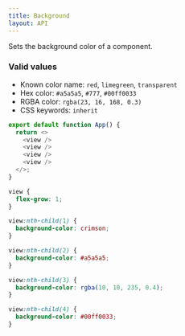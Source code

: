 ```yaml
---
title: Background
layout: API
---
```


Sets the background color of a component.

### Valid values

- Known color name: `red`, `limegreen`, `transparent`
- Hex color: `#a5a5a5`, `#777`, `#00ff0033`
- RGBA color: `rgba(23, 16, 168, 0.3)`
- CSS keywords: `inherit`

<Sandpack>

```js App.js
export default function App() {
  return <>
    <view />
    <view />
    <view />
    <view />
  </>;
}
```

```css style.css active
view {
  flex-grow: 1;
}

view:nth-child(1) {
  background-color: crimson;
}

view:nth-child(2) {
  background-color: #a5a5a5;
}

view:nth-child(3) {
  background-color: rgba(10, 10, 235, 0.4);
}

view:nth-child(4) {
  background-color: #00ff0033;
}
```

</Sandpack>

